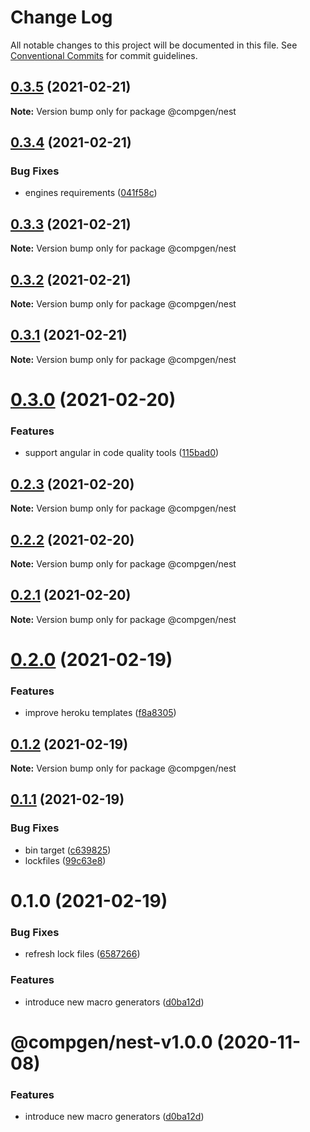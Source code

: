 # Change Log

All notable changes to this project will be documented in this file.
See [Conventional Commits](https://conventionalcommits.org) for commit guidelines.

## [0.3.5](https://github.com/developer239/compgen/compare/@compgen/nest@0.3.4...@compgen/nest@0.3.5) (2021-02-21)

**Note:** Version bump only for package @compgen/nest





## [0.3.4](https://github.com/developer239/compgen/compare/@compgen/nest@0.3.3...@compgen/nest@0.3.4) (2021-02-21)


### Bug Fixes

* engines requirements ([041f58c](https://github.com/developer239/compgen/commit/041f58cffca7b9db89515ed7e2d77535750cedd6))





## [0.3.3](https://github.com/developer239/compgen/compare/@compgen/nest@0.3.2...@compgen/nest@0.3.3) (2021-02-21)

**Note:** Version bump only for package @compgen/nest





## [0.3.2](https://github.com/developer239/compgen/compare/@compgen/nest@0.3.1...@compgen/nest@0.3.2) (2021-02-21)

**Note:** Version bump only for package @compgen/nest





## [0.3.1](https://github.com/developer239/compgen/compare/@compgen/nest@0.3.0...@compgen/nest@0.3.1) (2021-02-21)

**Note:** Version bump only for package @compgen/nest





# [0.3.0](https://github.com/developer239/compgen/compare/@compgen/nest@0.2.3...@compgen/nest@0.3.0) (2021-02-20)


### Features

* support angular in code quality tools ([115bad0](https://github.com/developer239/compgen/commit/115bad0e04e490152dcf57341ae2a3c6112f6e2d))





## [0.2.3](https://github.com/developer239/compgen/compare/@compgen/nest@0.2.2...@compgen/nest@0.2.3) (2021-02-20)

**Note:** Version bump only for package @compgen/nest





## [0.2.2](https://github.com/developer239/compgen/compare/@compgen/nest@0.2.1...@compgen/nest@0.2.2) (2021-02-20)

**Note:** Version bump only for package @compgen/nest





## [0.2.1](https://github.com/developer239/compgen/compare/@compgen/nest@0.2.0...@compgen/nest@0.2.1) (2021-02-20)

**Note:** Version bump only for package @compgen/nest





# [0.2.0](https://github.com/developer239/compgen/compare/@compgen/nest@0.1.2...@compgen/nest@0.2.0) (2021-02-19)


### Features

* improve heroku templates ([f8a8305](https://github.com/developer239/compgen/commit/f8a8305d029ed4562e7cf3878ef3d1b1285c42d7))





## [0.1.2](https://github.com/developer239/compgen/compare/@compgen/nest@0.1.1...@compgen/nest@0.1.2) (2021-02-19)

**Note:** Version bump only for package @compgen/nest





## [0.1.1](https://github.com/developer239/compgen/compare/@compgen/nest@0.1.0...@compgen/nest@0.1.1) (2021-02-19)


### Bug Fixes

* bin target ([c639825](https://github.com/developer239/compgen/commit/c639825f9c5c430880d33deeb648c9a087102fae))
* lockfiles ([99c63e8](https://github.com/developer239/compgen/commit/99c63e8f7192b2a8262f74e6f0fbd6943ebc1eb4))





# 0.1.0 (2021-02-19)


### Bug Fixes

* refresh lock files ([6587266](https://github.com/developer239/compgen/commit/658726677f8e29849ac47411a84a5569008fa3e0))


### Features

* introduce new macro generators ([d0ba12d](https://github.com/developer239/compgen/commit/d0ba12d99e495e77bc2645d1a61a59bde858ba8a))





# @compgen/nest-v1.0.0 (2020-11-08)


### Features

* introduce new macro generators ([d0ba12d](https://github.com/developer239/compgen/commit/d0ba12d99e495e77bc2645d1a61a59bde858ba8a))
